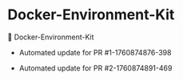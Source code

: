 # Docker-Environment-Kit
🐳 Docker-Environment-Kit


- Automated update for PR #1-1760874876-398

- Automated update for PR #2-1760874891-469